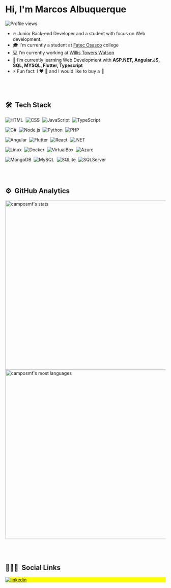 <h1 align="left">Hi, I'm Marcos Albuquerque</h1>
<p align="left"> <img src="https://komarev.com/ghpvc/?username=camposmf&color=yellow" alt="Profile views" /> </p>

- 🔥 Junior Back-end Developer and a student with focus on Web development.
- 🎓 I'm currently a student at [Fatec Osasco](https://fatecosasco.edu.br/fatec/) college
- 💻 I’m currently working at [Willis Towers Watson](https://www.wtwco.com/pt-BR)
- 🌱 I’m currently learning Web Development with **ASP.NET, Angular.JS, SQL, MYSQL, Flutter, Typescript**
- ⚡ Fun fact:  I ❤️️ 🎸 and I would like to buy a 🍔

<br><br>

## 🛠 &nbsp;Tech Stack


![HTML](https://img.shields.io/badge/HTML5-E34F26?style=flat&logo=html5&logoColor=white)&nbsp;
![CSS](https://img.shields.io/badge/CSS3-1572B6?style=flat&logo=css3&logoColor=white)&nbsp;
![JavaScript](https://img.shields.io/badge/JavaScript-323330?style=flat&logo=javascript&logoColor=F7DF1E)&nbsp;
![TypeScript](https://img.shields.io/badge/TypeScript-007ACC?style=flat&logo=typescript&logoColor=white)&nbsp;

![C#](https://img.shields.io/badge/CSharp-purple?style=for-the-flat&logo=csharp)&nbsp;
![Node.js](https://img.shields.io/badge/Node%20js-339933?style=flat&logo=nodedotjs&logoColor=white)&nbsp;
![Python](https://img.shields.io/badge/Python-3670A0?style=flat-logo&logo=python&logoColor=ffdd54)&nbsp;
![PHP](https://img.shields.io/badge/PHP-777BB4?style=flat&logo=php&logoColor=white)&nbsp;

![Angular](https://img.shields.io/badge/Angular-DD0031?style=flat&logo=angular&logoColor=white)&nbsp;
![Flutter](https://img.shields.io/badge/Flutter-02569B?style=flat&logo=flutter&logoColor=white)&nbsp;
![React](https://img.shields.io/badge/React-20232A?style=flat&logo=react&logoColor=61DAFB)&nbsp;
![.NET](https://img.shields.io/badge/.NET-512BD4?style=flat&logo=dotnet&logoColor=white)&nbsp;

![Linux](https://img.shields.io/badge/Linux-FCC624?style=flat&logo=linux&logoColor=black)&nbsp;
![Docker](https://img.shields.io/badge/Docker-2CA5E0?style=flat&logo=docker&logoColor=white)&nbsp;
![VirtualBox](https://img.shields.io/badge/VirtualBox-21416b?style=flat&logo=VirtualBox&logoColor=whit)&nbsp;
![Azure](https://img.shields.io/badge/Azure-0078D7?style=flat&logo=azure-devops&logoColor=white)&nbsp;

![MongoDB](https://img.shields.io/badge/MongoDB-4EA94B?style=flat&logo=mongodb&logoColor=white)&nbsp;
![MySQL](https://img.shields.io/badge/MySQL-005C84?style=flat&logo=mysql&logoColor=white)&nbsp;
![SQLite](https://img.shields.io/badge/SQLite-07405E?style=flat&logo=sqlite&logoColor=white)&nbsp;
![SQLServer](https://img.shields.io/badge/SQL_Server-CC2927?style=flat&logo=microsoft-sql-server&logoColor=white)&nbsp;

<br><br>

## ⚙️ &nbsp;GitHub Analytics

<p align="left">
<img width="530em" src="https://github-readme-stats.vercel.app/api?username=camposmf&show_icons=true&theme=vision-friendly-dark" alt="camposmf's stats"/>
<img width="530em" src="https://github-readme-stats.vercel.app/api/top-langs/?username=camposmf&layout=compact&theme=vision-friendly-dark" alt="camposmf's most languages"/>
</p>

<br><br>

## 👨🏽‍🦲 &nbsp;Social Links

<p align="left" style="background:yellow">
<a href="https://www.linkedin.com/in/marcos-albuquerque-0146b2172/" target="_blank">
  <img align="center" src="https://img.shields.io/badge/-marcosalbuquerque-05122A?style=flat&logo=linkedin" alt="linkedin"/>
</a>
</p>


